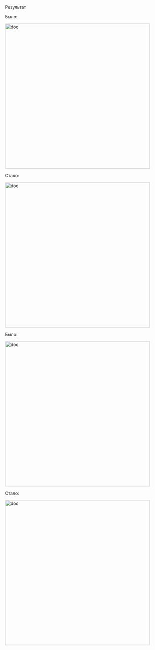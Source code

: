 Результат

Было:

<img width="470" alt="doc" src="https://user-images.githubusercontent.com/30354748/112894300-5ea8dc00-90e4-11eb-9949-3358e5eec0e1.png">


Стало:

<img width="470" alt="doc" src="https://user-images.githubusercontent.com/30354748/112895817-40dc7680-90e6-11eb-9702-55548283ce77.png">


Было:

<img width="470" alt="doc" src="https://user-images.githubusercontent.com/30354748/112894354-708a7f00-90e4-11eb-8396-4057b2965c4b.png">


Стало:

<img width="470" alt="doc" src="https://user-images.githubusercontent.com/30354748/112895896-5ea9db80-90e6-11eb-8252-1cd884d8da91.png">
